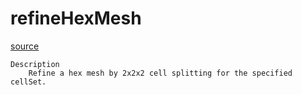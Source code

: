 # refineHexMesh

[source](github.com/OpenFOAM-jp/OpenFOAM-utilities-tutorials-jp/blob/master/v1906/mesh/advanced/refineHexMesh/refineHexMesh.C/refineHexMesh.C)

```
Description
    Refine a hex mesh by 2x2x2 cell splitting for the specified cellSet.


```

